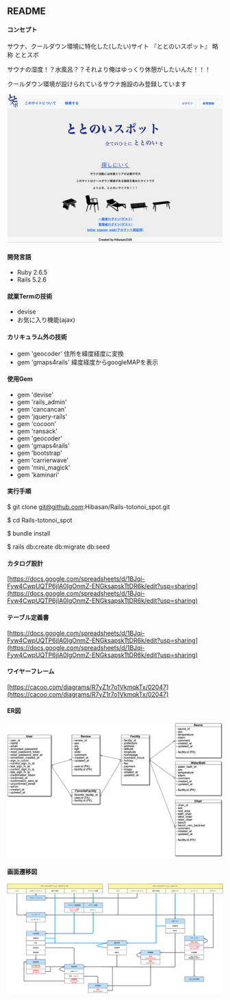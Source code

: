 ## README
#### コンセプト
  サウナ、クールダウン環境に特化した(したい)サイト 『ととのいスポット』 略称 ととスポ

  サウナの湿度！？水風呂？？それより俺はゆっくり休憩がしたいんだ！！！

  クールダウン環境が設けられているサウナ施設のみ登録しています

![トップページ](./public/toppage.png)

#### 開発言語
- Ruby 2.6.5
- Rails 5.2.6

#### 就業Termの技術
- devise
- お気に入り機能(ajax)

#### カリキュラム外の技術
- gem 'geocoder' 住所を緯度経度に変換
- gem 'gmaps4rails' 緯度経度からgoogleMAPを表示

#### 使用Gem
- gem 'devise'
- gem 'rails_admin'
- gem 'cancancan'
- gem 'jquery-rails'
- gem 'cocoon'
- gem 'ransack'
- gem 'geocoder'
- gem 'gmaps4rails'
- gem 'bootstrap'
- gem 'carrierwave'
- gem 'mini_magick'
- gem 'kaminari'

#### 実行手順
$ git clone git@github.com:Hibasan/Rails-totonoi_spot.git

$ cd Rails-totonoi_spot

$ bundle install

$ rails db:create db:migrate db:seed

#### カタログ設計
[https://docs.google.com/spreadsheets/d/1BJqi-Fyw4CwpUQTP6jIA0IgOnmZ-ENGksapskTtDR6k/edit?usp=sharing](https://docs.google.com/spreadsheets/d/1BJqi-Fyw4CwpUQTP6jIA0IgOnmZ-ENGksapskTtDR6k/edit?usp=sharing)

#### テーブル定義書
[https://docs.google.com/spreadsheets/d/1BJqi-Fyw4CwpUQTP6jIA0IgOnmZ-ENGksapskTtDR6k/edit?usp=sharing](https://docs.google.com/spreadsheets/d/1BJqi-Fyw4CwpUQTP6jIA0IgOnmZ-ENGksapskTtDR6k/edit?usp=sharing)

#### ワイヤーフレーム
[https://cacoo.com/diagrams/R7yZ1r7o1VkmqkTx/02047](https://cacoo.com/diagrams/R7yZ1r7o1VkmqkTx/02047)

#### ER図
![ER1](./public/ER.png)

#### 画面遷移図
![画面遷移図](./public/Screen_transition_diagram.png)
